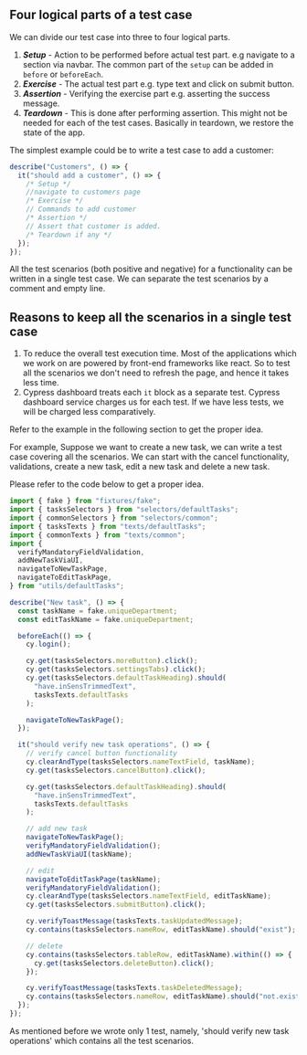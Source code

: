 ## Four logical parts of a test case

We can divide our test case into three to four logical parts.

1. **_Setup_** - Action to be performed before actual test part. e.g navigate to
   a section via navbar. The common part of the `setup` can be added in `before`
   or `beforeEach`.
2. **_Exercise_** - The actual test part e.g. type text and click on submit
   button.
3. **_Assertion_** - Verifying the exercise part e.g. asserting the success
   message.
4. **_Teardown_** - This is done after performing assertion. This might not be
   needed for each of the test cases. Basically in teardown, we restore the
   state of the app.

The simplest example could be to write a test case to add a customer:

```javascript
describe("Customers", () => {
  it("should add a customer", () => {
    /* Setup */
    //navigate to customers page
    /* Exercise */
    // Commands to add customer
    /* Assertion */
    // Assert that customer is added.
    /* Teardown if any */
  });
});
```

All the test scenarios (both positive and negative) for a functionality can be
written in a single test case. We can separate the test scenarios by a comment
and empty line.

## Reasons to keep all the scenarios in a single test case

1. To reduce the overall test execution time. Most of the applications which we
   work on are powered by front-end frameworks like react. So to test all the
   scenarios we don't need to refresh the page, and hence it takes less time.
2. Cypress dashboard treats each `it` block as a separate test. Cypress
   dashboard service charges us for each test. If we have less tests, we will be
   charged less comparatively.

Refer to the example in the following section to get the proper idea.

For example, Suppose we want to create a new task, we can write a test case covering all the
scenarios.  We can start with the cancel functionality, validations, create a new task, edit
a new task and delete a new task.

Please refer to the code below to get a proper idea.

```js
import { fake } from "fixtures/fake";
import { tasksSelectors } from "selectors/defaultTasks";
import { commonSelectors } from "selectors/common";
import { tasksTexts } from "texts/defaultTasks";
import { commonTexts } from "texts/common";
import {
  verifyMandatoryFieldValidation,
  addNewTaskViaUI,
  navigateToNewTaskPage,
  navigateToEditTaskPage,
} from "utils/defaultTasks";

describe("New task", () => {
  const taskName = fake.uniqueDepartment;
  const editTaskName = fake.uniqueDepartment;

  beforeEach(() => {
    cy.login();

    cy.get(tasksSelectors.moreButton).click();
    cy.get(tasksSelectors.settingsTabs).click();
    cy.get(tasksSelectors.defaultTaskHeading).should(
      "have.inSensTrimmedText",
      tasksTexts.defaultTasks
    );

    navigateToNewTaskPage();
  });

  it("should verify new task operations", () => {
    // verify cancel button functionality
    cy.clearAndType(tasksSelectors.nameTextField, taskName);
    cy.get(tasksSelectors.cancelButton).click();

    cy.get(tasksSelectors.defaultTaskHeading).should(
      "have.inSensTrimmedText",
      tasksTexts.defaultTasks
    );

    // add new task
    navigateToNewTaskPage();
    verifyMandatoryFieldValidation();
    addNewTaskViaUI(taskName);

    // edit
    navigateToEditTaskPage(taskName);
    verifyMandatoryFieldValidation();
    cy.clearAndType(tasksSelectors.nameTextField, editTaskName);
    cy.get(tasksSelectors.submitButton).click();

    cy.verifyToastMessage(tasksTexts.taskUpdatedMessage);
    cy.contains(tasksSelectors.nameRow, editTaskName).should("exist");

    // delete
    cy.contains(tasksSelectors.tableRow, editTaskName).within(() => {
      cy.get(tasksSelectors.deleteButton).click();
    });

    cy.verifyToastMessage(tasksTexts.taskDeletedMessage);
    cy.contains(tasksSelectors.nameRow, editTaskName).should("not.exist");
  });
});
```

As mentioned before we wrote only 1 test, namely, 'should verify new task
operations' which contains all the test scenarios.